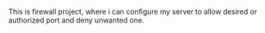 This is firewall project, where i can configure my server to allow desired or authorized port and deny unwanted one.
